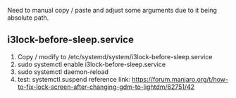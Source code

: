 Need to manual copy / paste and adjust some arguments due to it being absolute
path.

## i3lock-before-sleep.service
1. Copy / modify to /etc/systemd/system/i3lock-before-sleep.service
2. sudo systemctl enable i3lock-before-sleep.service
3. sudo systemctl daemon-reload
4. test: systemctl.suspend
reference link: https://forum.manjaro.org/t/how-to-fix-lock-screen-after-changing-gdm-to-lightdm/62751/42
